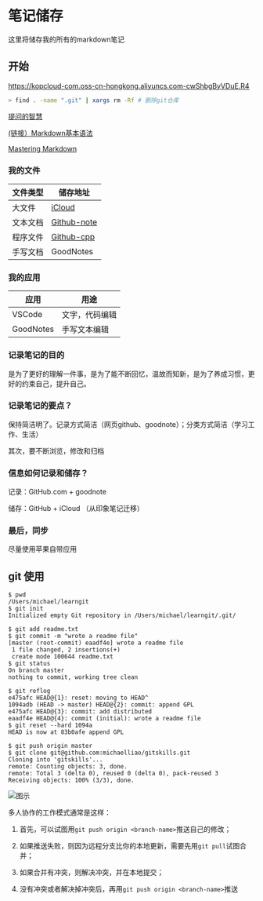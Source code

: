 # 笔记储存

这里将储存我的所有的markdown笔记

## 开始

https://kopcloud-com.oss-cn-hongkong.aliyuncs.com-cwShbgByVDuE.R4

``` bash
> find . -name ".git" | xargs rm -Rf # 删除git仓库
```

[提问的智慧](https://github.com/ryanhanwu/How-To-Ask-Questions-The-Smart-Way/blob/master/README-zh_CN.md)

[(链接）Markdown基本语法](https://www.jianshu.com/p/191d1e21f7ed)

[Mastering Markdown](https://guides.github.com/features/mastering-markdown/)

### 我的文件

| 文件类型 | 储存地址                                         |
| -------- | ------------------------------------------------ |
| 大文件   | [iCloud](https://www.icloud.com/)                |
| 文本文档 | [Github-note](https://github.com/Steven147/note) |
| 程序文件 | [Github-cpp](https://github.com/Steven147/cpp)   |
| 手写文档 | GoodNotes                                        |

### 我的应用

| 应用      | 用途           |
| --------- | -------------- |
| VSCode    | 文字，代码编辑 |
| GoodNotes | 手写文本编辑   |


### 记录笔记的目的

是为了更好的理解一件事，是为了能不断回忆，温故而知新，是为了养成习惯，更好的约束自己，提升自己。

### 记录笔记的要点？

保持简洁明了。记录方式简洁（网页github、goodnote）；分类方式简洁（学习工作、生活）

其次，要不断浏览，修改和归档

### 信息如何记录和储存？

记录：GitHub.com + goodnote

储存：GitHub + iCloud （从印象笔记迁移）

### 最后，同步

尽量使用苹果自带应用

## git 使用

``` 
$ pwd
/Users/michael/learngit 
$ git init
Initialized empty Git repository in /Users/michael/learngit/.git/

$ git add readme.txt
$ git commit -m "wrote a readme file"
[master (root-commit) eaadf4e] wrote a readme file
 1 file changed, 2 insertions(+)
 create mode 100644 readme.txt
$ git status
On branch master
nothing to commit, working tree clean

$ git reflog
e475afc HEAD@{1}: reset: moving to HEAD^
1094adb (HEAD -> master) HEAD@{2}: commit: append GPL
e475afc HEAD@{3}: commit: add distributed
eaadf4e HEAD@{4}: commit (initial): wrote a readme file
$ git reset --hard 1094a
HEAD is now at 83b0afe append GPL

$ git push origin master
$ git clone git@github.com:michaelliao/gitskills.git
Cloning into 'gitskills'...
remote: Counting objects: 3, done.
remote: Total 3 (delta 0), reused 0 (delta 0), pack-reused 3
Receiving objects: 100% (3/3), done.

```

![图示](https://www.liaoxuefeng.com/files/attachments/919020037470528/0)

多人协作的工作模式通常是这样：

1. 首先，可以试图用`git push origin <branch-name>`推送自己的修改；

2. 如果推送失败，则因为远程分支比你的本地更新，需要先用`git pull`试图合并；

3. 如果合并有冲突，则解决冲突，并在本地提交；

4. 没有冲突或者解决掉冲突后，再用`git push origin <branch-name>`推送